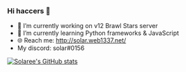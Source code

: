 ### Hi haccers 👋

- 🔭 I’m currently working on v12 Brawl Stars server
- 🌱 I’m currently learning Python frameworks & JavaScript
- 🌐 Reach me: http://solar.web1337.net/
- My discord: solar#0156

[![Solaree's GitHub stats](https://github-readme-stats.vercel.app/api?username=anuraghazra)](https://github.com/anuraghazra/github-readme-stats)

